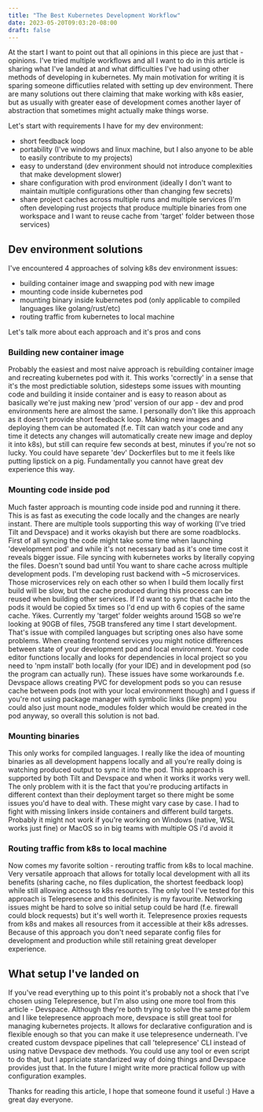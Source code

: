 ```yaml
---
title: "The Best Kubernetes Development Workflow"
date: 2023-05-20T09:03:20-08:00
draft: false
---
```

At the start I want to point out that all opinions in this piece are just that - opinions. I've tried multiple workflows and all I want to do in this
article is sharing what I've landed at and what difficulties I've had using other methods of developing in kubernetes. My main motivation for writing it is 
sparing someone difficutlies related with setting up dev environment. There are many solutions out there claiming that make working with k8s easier, but
as usually with greater ease of development comes another layer of abstraction that sometimes might actually make things worse.

Let's start with requirements I have for my dev environment:
- short feedback loop
- portability (I've windows and linux machine, but I also anyone to be able to easily contribute to my projects)
- easy to understand (dev environment should not introduce complexities that make development slower)
- share configuration with prod environment (ideally I don't want to maintain multiple configurations other than changing few secrets)
- share project caches across multiple runs and multiple services (I'm often developing rust projects that produce multiple binaries from one workspace and I want to
reuse cache from 'target' folder between those services)

## Dev environment solutions

I've encountered 4 approaches of solving k8s dev environment issues:
- building container image and swapping pod with new image
- mounting code inside kubernetes pod
- mounting binary inside kubernetes pod (only applicable to compiled languages like golang/rust/etc)
- routing traffic from kubernetes to local machine

Let's talk more about each approach and it's pros and cons

### Building new container image
Probably the easiest and most naive approach is rebuilding container image and recreating kubernetes pod with it. This works 'correctly' in a sense that it's the most
predictiable solution, sidesteps some issues with mounting code and building it inside container and is easy to reason about as basically we're just making new 'prod'
version of our app - dev and prod environments here are almost the same. I personally don't like this approach as it doesn't provide short feedback loop. Making new images
and deploying them can be automated (f.e. Tilt can watch your code and any time it detects any changes will automatically create new image and deploy it into k8s), but still
can require few seconds at best, minutes if you're not so lucky. You could have separete 'dev' Dockerfiles but to me it feels like putting lipstick on a pig. Fundamentally
you cannot have great dev experience this way.

### Mounting code inside pod
Much faster approach is mounting code inside pod and running it there. This is as fast as executing the code locally and the changes are nearly instant. There are multiple tools supporting this way of working (I've tried Tilt and Devspace) and it works okayish but there are some roadblocks. First of all syncing the code might take some time
when launching 'development pod' and while it's not necessary bad as it's one time cost it reveals bigger issue. File syncing with kubernetes works by literally copying the files. Doesn't sound bad until You want to share cache across multiple development pods. I'm developing rust backend with ~5 microservices. Those microservices rely on each other so when I build them locally first build will be slow, but the cache produced during this process can be reused when building other services. If I'd want to sync that cache into the pods it would be copied 5x times so I'd end up with 6 copies of the same cache. Yikes. Currently my 'target' folder weights around 15GB so we're looking at 90GB of files, 75GB transfered any time I start development. That's issue with compiled languages but scripting ones also have some problems. When creating frontend services you might notice differences between state of your development pod and local environment. Your code editor functions locally and looks for dependencies in local project so you need to 'npm install' both locally (for your IDE) and in development pod (so the program can actually run). These issues have some workarounds f.e. Devspace allows creating PVC for development pods so you can resuse cache between pods (not with your local environment though) and I guess if you're not using package manager with symbolic links (like pnpm) you could also just mount node_modules folder which would be created in the pod anyway, so overall this solution is not bad.

### Mounting binaries
This only works for compiled languages. I really like the idea of mounting binaries as all development happens locally and all you're really doing is watching produced output to sync it into the pod. This approach is supported by both Tilt and Devspace and when it works it works very well. The only problem with it is the fact that you're producing artifacts in different context than their deployment target so there might be some issues you'd have to deal with. These might vary case by case. I had to fight with missing linkers inside containers and different build targets. Probably it might not work if you're working on Windows (native, WSL works just fine) or MacOS so in big teams with multiple OS i'd avoid it

### Routing traffic from k8s to local machine
Now comes my favorite soltion - rerouting traffic from k8s to local machine. Very versatile approach that allows for totally local development with all its benefits
(sharing cache, no files duplication, the shortest feedback loop) while still allowing access to k8s resources. The only tool I've tested for this approach is Telepresence and this definitely is my favourite. Networking issues might be hard to solve so initial setup could be hard (f.e. firewall could block requests) but it's well worth it. Telepresence proxies requests from k8s and makes all resources from it accessible at their k8s adresses. Because of this approach you don't need separate config files for
development and production while still retaining great developer experience.

## What setup I've landed on
If you've read everything up to this point it's probably not a shock that I've chosen using Telepresence, but I'm also using one more tool from this article - Devspace. Although they're both trying to solve the same problem and I like telepresence approach more, devspace is still great tool for managing kubernetes projects. It allows for declarative configuration and is flexible enough so that you can make it use telepresence underneath. I've created custom devspace pipelines that call 'telepresence' CLI instead of using native Devspace dev methods. You could use any tool or even script to do that, but I appriciate standarized way of doing things and
Devspace provides just that. In the future I might write more practical follow up with configuration examples.

Thanks for reading this article, I hope that someone found it useful :) Have a great day everyone.
